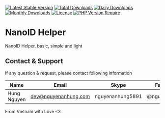 [![Latest Stable Version](https://img.shields.io/packagist/v/nguyenanhung/nanoid-helper.svg?style=flat-square)](https://packagist.org/packages/nguyenanhung/nanoid-helper)
[![Total Downloads](https://img.shields.io/packagist/dt/nguyenanhung/nanoid-helper.svg?style=flat-square)](https://packagist.org/packages/nguyenanhung/nanoid-helper)
[![Daily Downloads](https://img.shields.io/packagist/dd/nguyenanhung/nanoid-helper.svg?style=flat-square)](https://packagist.org/packages/nguyenanhung/nanoid-helper)
[![Monthly Downloads](https://img.shields.io/packagist/dm/nguyenanhung/nanoid-helper.svg?style=flat-square)](https://packagist.org/packages/nguyenanhung/nanoid-helper)
[![License](https://img.shields.io/packagist/l/nguyenanhung/nanoid-helper.svg?style=flat-square)](https://packagist.org/packages/nguyenanhung/nanoid-helper)
[![PHP Version Require](https://img.shields.io/packagist/dependency-v/nguyenanhung/nanoid-helper/php)](https://packagist.org/packages/nguyenanhung/nanoid-helper)

# NanoID Helper

NanoID Helper, basic, simple and light

## Contact & Support

If any question & request, please contact following information

| Name        | Email                | Skype            | Facebook      |
| ----------- | -------------------- | ---------------- | ------------- |
| Hung Nguyen | dev@nguyenanhung.com | nguyenanhung5891 | @nguyenanhung |

From Vietnam with Love <3
